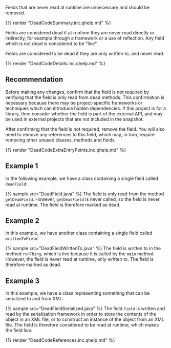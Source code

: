 Fields that are never read at runtime are unnecessary and should be removed.

{% render "DeadCodeSummary.inc.qhelp.md" %}

Fields are considered dead if at runtime they are never read directly or indirectly, for example through a framework or a use of reflection. Any field which is not dead is considered to be "live".

Fields are considered to be dead if they are only written to, and never read.

{% render "DeadCodeDetails.inc.qhelp.md" %}


## Recommendation
Before making any changes, confirm that the field is not required by verifying that the field is only read from dead methods. This confirmation is necessary because there may be project-specific frameworks or techniques which can introduce hidden dependencies. If this project is for a library, then consider whether the field is part of the external API, and may be used in external projects that are not included in the snapshot.

After confirming that the field is not required, remove the field. You will also need to remove any references to this field, which may, in turn, require removing other unused classes, methods and fields.

{% render "DeadCodeExtraEntryPoints.inc.qhelp.md" %}


## Example 1
In the following example, we have a class containing a single field called `deadField`:

{% sample src="DeadField.java" %}
The field is only read from the method `getDeadField`. However, `getDeadField` is never called, so the field is never read at runtime. The field is therefore marked as dead.


## Example 2
In this example, we have another class containing a single field called `writtenToField`:

{% sample src="DeadFieldWrittenTo.java" %}
The field is written to in the method `runThing`, which is live because it is called by the `main` method. However, the field is never read at runtime, only written to. The field is therefore marked as dead.


## Example 3
In this example, we have a class representing something that can be serialized to and from XML:

{% sample src="DeadFieldSerialized.java" %}
The field `field` is written and read by the serialization framework in order to store the contents of the object in an XML file, or to construct an instance of the object from an XML file. The field is therefore considered to be read at runtime, which makes the field live.

{% render "DeadCodeReferences.inc.qhelp.md" %}

